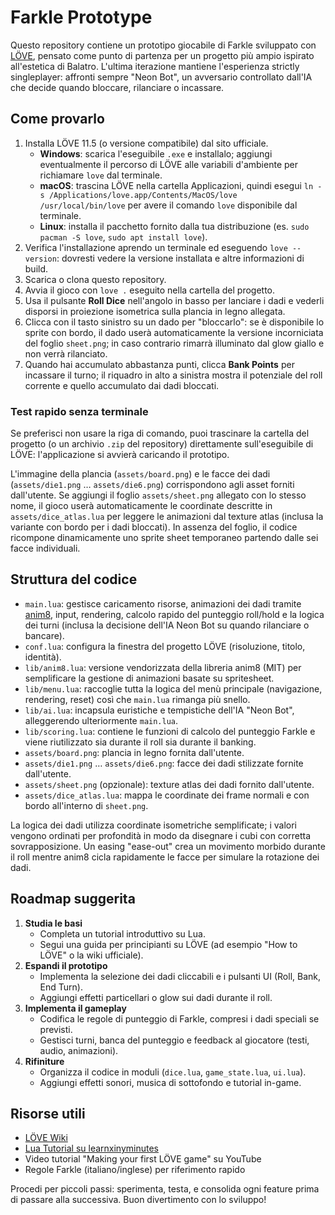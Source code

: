 # Farkle Prototype

Questo repository contiene un prototipo giocabile di Farkle sviluppato con [LÖVE](https://love2d.org/), pensato come punto di
partenza per un progetto più ampio ispirato all'estetica di Balatro. L'ultima iterazione mantiene l'esperienza strictly singleplayer: affronti sempre "Neon Bot", un avversario controllato dall'IA che decide quando bloccare, rilanciare o incassare.

## Come provarlo
1. Installa LÖVE 11.5 (o versione compatibile) dal sito ufficiale.
   - **Windows**: scarica l'eseguibile `.exe` e installalo; aggiungi eventualmente il percorso di LÖVE alle variabili d'ambiente per richiamare `love` dal terminale.
   - **macOS**: trascina LÖVE nella cartella Applicazioni, quindi esegui `ln -s /Applications/love.app/Contents/MacOS/love /usr/local/bin/love` per avere il comando `love` disponibile dal terminale.
   - **Linux**: installa il pacchetto fornito dalla tua distribuzione (es. `sudo pacman -S love`, `sudo apt install love`).
2. Verifica l'installazione aprendo un terminale ed eseguendo `love --version`: dovresti vedere la versione installata e altre informazioni di build.
3. Scarica o clona questo repository.
4. Avvia il gioco con `love .` eseguito nella cartella del progetto.
5. Usa il pulsante **Roll Dice** nell'angolo in basso per lanciare i dadi e vederli disporsi in proiezione isometrica sulla plancia in legno allegata.
6. Clicca con il tasto sinistro su un dado per "bloccarlo": se è disponibile lo sprite con bordo, il dado userà automaticamente la versione incorniciata del foglio `sheet.png`; in caso contrario rimarrà illuminato dal glow giallo e non verrà rilanciato.
7. Quando hai accumulato abbastanza punti, clicca **Bank Points** per incassare il turno; il riquadro in alto a sinistra mostra il potenziale del roll corrente e quello accumulato dai dadi bloccati.

### Test rapido senza terminale
Se preferisci non usare la riga di comando, puoi trascinare la cartella del progetto (o un archivio `.zip` del repository) direttamente sull'eseguibile di LÖVE: l'applicazione si avvierà caricando il prototipo.

L'immagine della plancia (`assets/board.png`) e le facce dei dadi (`assets/die1.png` … `assets/die6.png`) corrispondono agli asset forniti dall'utente. Se aggiungi il foglio `assets/sheet.png` allegato con lo stesso nome, il gioco userà automaticamente le coordinate descritte in `assets/dice_atlas.lua` per leggere le animazioni dal texture atlas (inclusa la variante con bordo per i dadi bloccati). In assenza del foglio, il codice ricompone dinamicamente uno sprite sheet temporaneo partendo dalle sei facce individuali.

## Struttura del codice
- `main.lua`: gestisce caricamento risorse, animazioni dei dadi tramite [anim8](https://github.com/kikito/anim8), input, rendering, calcolo rapido del punteggio roll/hold e la logica dei turni (inclusa la decisione dell'IA Neon Bot su quando rilanciare o bancare).
- `conf.lua`: configura la finestra del progetto LÖVE (risoluzione, titolo, identità).
- `lib/anim8.lua`: versione vendorizzata della libreria anim8 (MIT) per semplificare la gestione di animazioni basate su spritesheet.
- `lib/menu.lua`: raccoglie tutta la logica del menù principale (navigazione, rendering, reset) così che `main.lua` rimanga più snello.
- `lib/ai.lua`: incapsula euristiche e tempistiche dell'IA "Neon Bot", alleggerendo ulteriormente `main.lua`.
- `lib/scoring.lua`: contiene le funzioni di calcolo del punteggio Farkle e viene riutilizzato sia durante il roll sia durante il banking.
- `assets/board.png`: plancia in legno fornita dall'utente.
- `assets/die1.png` … `assets/die6.png`: facce dei dadi stilizzate fornite dall'utente.
- `assets/sheet.png` (opzionale): texture atlas dei dadi fornito dall'utente.
- `assets/dice_atlas.lua`: mappa le coordinate dei frame normali e con bordo all'interno di `sheet.png`.


La logica dei dadi utilizza coordinate isometriche semplificate; i valori vengono ordinati per profondità in modo da disegnare i
cubi con corretta sovrapposizione. Un easing "ease-out" crea un movimento morbido durante il roll mentre anim8 cicla rapidamente le facce per simulare la rotazione dei dadi.

## Roadmap suggerita
1. **Studia le basi**
   - Completa un tutorial introduttivo su Lua.
   - Segui una guida per principianti su LÖVE (ad esempio "How to LÖVE" o la wiki ufficiale).
2. **Espandi il prototipo**
   - Implementa la selezione dei dadi cliccabili e i pulsanti UI (Roll, Bank, End Turn).
   - Aggiungi effetti particellari o glow sui dadi durante il roll.
3. **Implementa il gameplay**
   - Codifica le regole di punteggio di Farkle, compresi i dadi speciali se previsti.
   - Gestisci turni, banca del punteggio e feedback al giocatore (testi, audio, animazioni).
4. **Rifiniture**
   - Organizza il codice in moduli (`dice.lua`, `game_state.lua`, `ui.lua`).
   - Aggiungi effetti sonori, musica di sottofondo e tutorial in-game.

## Risorse utili
- [LÖVE Wiki](https://love2d.org/wiki/Main_Page)
- [Lua Tutorial su learnxinyminutes](https://learnxinyminutes.com/docs/lua/)
- Video tutorial "Making your first LÖVE game" su YouTube
- Regole Farkle (italiano/inglese) per riferimento rapido

Procedi per piccoli passi: sperimenta, testa, e consolida ogni feature prima di passare alla successiva. Buon divertimento con lo
sviluppo!